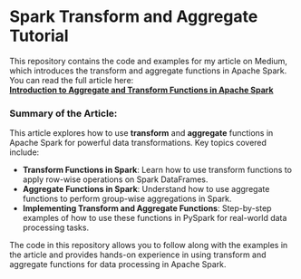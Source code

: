# Spark Transform and Aggregate Tutorial

This repository contains the code and examples for my article on Medium, which introduces the transform and aggregate functions in Apache Spark. You can read the full article here:  
[**Introduction to Aggregate and Transform Functions in Apache Spark**](https://medium.com/@suffyan.asad1/introduction-to-aggregate-and-transform-functions-in-apache-spark-cfbdb0c57aa8)

### Summary of the Article:

This article explores how to use **transform** and **aggregate** functions in Apache Spark for powerful data transformations. Key topics covered include:

- **Transform Functions in Spark**: Learn how to use transform functions to apply row-wise operations on Spark DataFrames.
- **Aggregate Functions in Spark**: Understand how to use aggregate functions to perform group-wise aggregations in Spark.
- **Implementing Transform and Aggregate Functions**: Step-by-step examples of how to use these functions in PySpark for real-world data processing tasks.

The code in this repository allows you to follow along with the examples in the article and provides hands-on experience in using transform and aggregate functions for data processing in Apache Spark.
